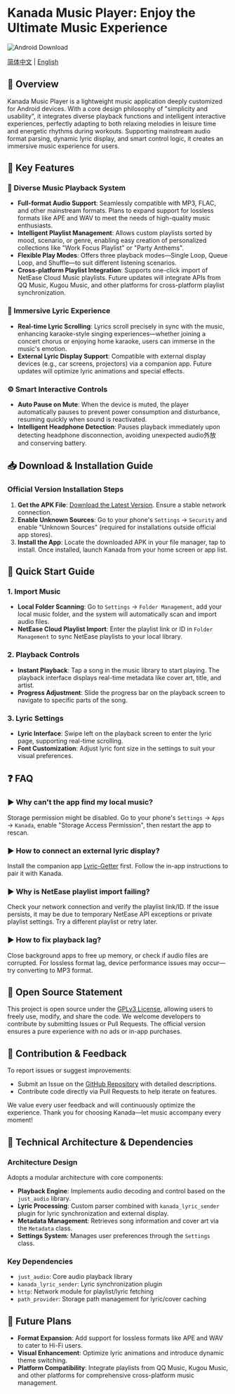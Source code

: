 # Kanada Music Player: Enjoy the Ultimate Music Experience

![Android Download](https://img.shields.io/badge/Android-v1.0.0-blue?logo=android)

[简体中文](README.md) | [English](README_EN.md)


## 🌿 Overview
Kanada Music Player is a lightweight music application deeply customized for Android devices. With a core design philosophy of "simplicity and usability", it integrates diverse playback functions and intelligent interactive experiences, perfectly adapting to both relaxing melodies in leisure time and energetic rhythms during workouts. Supporting mainstream audio format parsing, dynamic lyric display, and smart control logic, it creates an immersive music experience for users.


## 🚀 Key Features


### 🎵 Diverse Music Playback System
- **Full-format Audio Support**: Seamlessly compatible with MP3, FLAC, and other mainstream formats. Plans to expand support for lossless formats like APE and WAV to meet the needs of high-quality music enthusiasts.
- **Intelligent Playlist Management**: Allows custom playlists sorted by mood, scenario, or genre, enabling easy creation of personalized collections like "Work Focus Playlist" or "Party Anthems".
- **Flexible Play Modes**: Offers three playback modes—Single Loop, Queue Loop, and Shuffle—to suit different listening scenarios.
- **Cross-platform Playlist Integration**: Supports one-click import of NetEase Cloud Music playlists. Future updates will integrate APIs from QQ Music, Kugou Music, and other platforms for cross-platform playlist synchronization.


### 📝 Immersive Lyric Experience
- **Real-time Lyric Scrolling**: Lyrics scroll precisely in sync with the music, enhancing karaoke-style singing experiences—whether joining a concert chorus or enjoying home karaoke, users can immerse in the music's emotion.
- **External Lyric Display Support**: Compatible with external display devices (e.g., car screens, projectors) via a companion app. Future updates will optimize lyric animations and special effects.


### ⚙️ Smart Interactive Controls
- **Auto Pause on Mute**: When the device is muted, the player automatically pauses to prevent power consumption and disturbance, resuming quickly when sound is reactivated.
- **Intelligent Headphone Detection**: Pauses playback immediately upon detecting headphone disconnection, avoiding unexpected audio外放 and conserving battery.


## 📥 Download & Installation Guide

### Official Version Installation Steps
1. **Get the APK File**: [Download the Latest Version](https://github.com/xiaocaoooo/Kanada/releases/latest/download/app-release.apk). Ensure a stable network connection.
2. **Enable Unknown Sources**: Go to your phone's `Settings` → `Security` and enable "Unknown Sources" (required for installations outside official app stores).
3. **Install the App**: Locate the downloaded APK in your file manager, tap to install. Once installed, launch Kanada from your home screen or app list.


## 📖 Quick Start Guide

### 1. Import Music
- **Local Folder Scanning**: Go to `Settings` → `Folder Management`, add your local music folder, and the system will automatically scan and import audio files.
- **NetEase Cloud Playlist Import**: Enter the playlist link or ID in `Folder Management` to sync NetEase playlists to your local library.

### 2. Playback Controls
- **Instant Playback**: Tap a song in the music library to start playing. The playback interface displays real-time metadata like cover art, title, and artist.
- **Progress Adjustment**: Slide the progress bar on the playback screen to navigate to specific parts of the song.

### 3. Lyric Settings
- **Lyric Interface**: Swipe left on the playback screen to enter the lyric page, supporting real-time scrolling.
- **Font Customization**: Adjust lyric font size in the settings to suit your visual preferences.


## ❓ FAQ

### ▶ Why can't the app find my local music?
Storage permission might be disabled. Go to your phone's `Settings` → `Apps` → `Kanada`, enable "Storage Access Permission", then restart the app to rescan.

### ▶ How to connect an external lyric display?
Install the companion app [Lyric-Getter](https://github.com/xiaowine/Lyric-Getter/releases/latest) first. Follow the in-app instructions to pair it with Kanada.

### ▶ Why is NetEase playlist import failing?
Check your network connection and verify the playlist link/ID. If the issue persists, it may be due to temporary NetEase API exceptions or private playlist settings. Try a different playlist or retry later.

### ▶ How to fix playback lag?
Close background apps to free up memory, or check if audio files are corrupted. For lossless format lag, device performance issues may occur—try converting to MP3 format.


## 📜 Open Source Statement
This project is open source under the [GPLv3 License](LICENSE), allowing users to freely use, modify, and share the code. We welcome developers to contribute by submitting Issues or Pull Requests. The official version ensures a pure experience with no ads or in-app purchases.


## 🤝 Contribution & Feedback
To report issues or suggest improvements:
- Submit an Issue on the [GitHub Repository](https://github.com/xiaocaoooo/Kanada) with detailed descriptions.
- Contribute code directly via Pull Requests to help iterate on features.

We value every user feedback and will continuously optimize the experience. Thank you for choosing Kanada—let music accompany every moment!


## 🔧 Technical Architecture & Dependencies
### Architecture Design
Adopts a modular architecture with core components:
- **Playback Engine**: Implements audio decoding and control based on the `just_audio` library.
- **Lyric Processing**: Custom parser combined with `kanada_lyric_sender` plugin for lyric synchronization and external display.
- **Metadata Management**: Retrieves song information and cover art via the `Metadata` class.
- **Settings System**: Manages user preferences through the `Settings` class.

### Key Dependencies
- `just_audio`: Core audio playback library
- `kanada_lyric_sender`: Lyric synchronization plugin
- `http`: Network module for playlist/lyric fetching
- `path_provider`: Storage path management for lyric/cover caching


## 📌 Future Plans
- **Format Expansion**: Add support for lossless formats like APE and WAV to cater to Hi-Fi users.
- **Visual Enhancement**: Optimize lyric animations and introduce dynamic theme switching.
- **Platform Compatibility**: Integrate playlists from QQ Music, Kugou Music, and other platforms for comprehensive cross-platform music management.